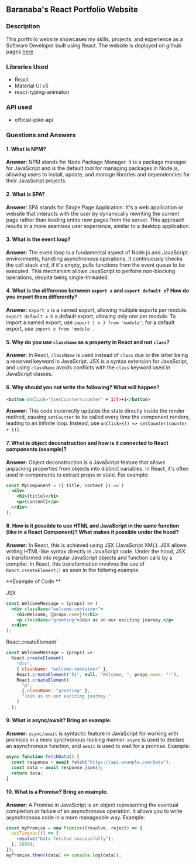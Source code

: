 ## Baranaba's React Portfolio Website

### Description

This portfolio website showcases my skills, projects, and experience as a Software Developer built using React.
The website is deployed on github pages [here](https://bashybaranaba.github.io/myporfolio-react/)

### Libraries Used

- React
- Material UI v5
- react-typing-animaton

### API used

- official-joke-api

### Questions and Answers

#### 1. What is NPM?

**Answer:** NPM stands for Node Package Manager. It is a package manager for JavaScript and is the default tool for managing packages in Node.js, allowing users to install, update, and manage libraries and dependencies for their JavaScript projects.

#### 2. What is SPA?

**Answer:** SPA stands for Single Page Application. It's a web application or website that interacts with the user by dynamically rewriting the current page rather than loading entire new pages from the server. This approach results in a more seamless user experience, similar to a desktop application.

#### 3. What is the event loop?

**Answer:** The event loop is a fundamental aspect of Node.js and JavaScript environments, handling asynchronous operations. It continuously checks the call stack and, if it's empty, pulls functions from the event queue to be executed. This mechanism allows JavaScript to perform non-blocking operations, despite being single-threaded.

#### 4. What is the difference between `export x` and `export default x`? How do you import them differently?

**Answer:** `export x` is a named export, allowing multiple exports per module. `export default x` is a default export, allowing only one per module. To import a named export, use `import { x } from 'module'`; for a default export, use `import x from 'module'`.

#### 5. Why do you use `className` as a property in React and not `class`?

**Answer:** In React, `className` is used instead of `class` due to the latter being a reserved keyword in JavaScript. JSX is a syntax extension for JavaScript, and using `className` avoids conflicts with the `class` keyword used in JavaScript classes.

#### 6. Why should you not write the following? What will happen?

```html
<button onClick="{setCounter(counter" + 1)}>+1</button>
```

**Answer:** This code incorrectly updates the state directly inside the render method, causing `setCounter` to be called every time the component renders, leading to an infinite loop. Instead, use `onClick={() => setCounter(counter + 1)}`.

#### 7. What is object deconstruction and how is it connected to React components (example)?

**Answer:** Object deconstruction is a JavaScript feature that allows unpacking properties from objects into distinct variables. In React, it's often used in components to extract props or state. For example:

```jsx
const MyComponent = ({ title, content }) => (
  <div>
    <h1>{title}</h1>
    <p>{content}</p>
  </div>
);
```

#### 8. How is it possible to use HTML and JavaScript in the same function (like in a React Component)? What makes it possible under the hood?

**Answer:** In React, this is achieved using JSX (JavaScript XML). JSX allows writing HTML-like syntax directly in JavaScript code. Under the hood, JSX is transformed into regular JavaScript objects and function calls by a compiler. In React, this transformation involves the use of `React.createElement()` as seen in the follwing example

**Example of Code **

JSX

```jsx
const WelcomeMessage = (props) => (
  <div className="welcome-container">
    <h1>Welcome, {props.name}!</h1>
    <p className="greeting">Join us on our exciting journey.</p>
  </div>
);
```

React.createElement`

```javascript
const WelcomeMessage = (props) =>
  React.createElement(
    "div",
    { className: "welcome-container" },
    React.createElement("h1", null, "Welcome, ", props.name, "!"),
    React.createElement(
      "p",
      { className: "greeting" },
      "Join us on our exciting journey."
    )
  );
```

#### 9. What is async/await? Bring an example.

**Answer:** `async/await` is syntactic feature in JavaScript for working with promises in a more synchronous-looking manner. `async` is used to declare an asynchronous function, and `await` is used to wait for a promise. Example:

```javascript
async function fetchData() {
  const response = await fetch("https://api.example.com/data");
  const data = await response.json();
  return data;
}
```

#### 10. What is a Promise? Bring an example.

**Answer:** A Promise in JavaScript is an object representing the eventual completion or failure of an asynchronous operation. It allows you to write asynchronous code in a more manageable way. Example:

```javascript
const myPromise = new Promise((resolve, reject) => {
  setTimeout(() => {
    resolve("Data fetched successfully");
  }, 2000);
});
myPromise.then((data) => console.log(data));
```
